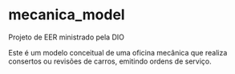 # mecanica_model
Projeto de EER ministrado pela DIO


Este é um modelo conceitual de uma oficina mecânica que realiza consertos ou revisões de carros, emitindo ordens de serviço.
